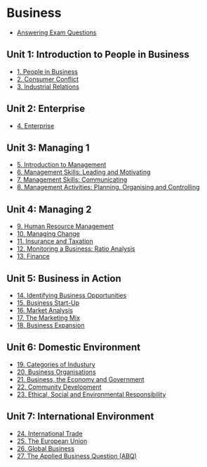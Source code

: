# Business
- [Answering Exam Questions](answering-exam-questions.md)
## Unit 1: Introduction to People in Business
- [1. People in Business](topics/1-people-in-business/1-people-in-business.md)
- [2. Consumer Conflict]()
- [3. Industrial Relations]()
## Unit 2: Enterprise
- [4. Enterprise]()
## Unit 3: Managing 1
- [5. Introduction to Management]()
- [6. Management Skills: Leading and Motivating]()
- [7. Management Skills: Communicating]()
- [8. Management Activities: Planning, Organising and Controlling]()
## Unit 4: Managing 2
- [9. Human Resource Management]()
- [10. Managing Change]()
- [11. Insurance and Taxation]()
- [12. Monitoring a Business: Ratio Analysis]()
- [13. Finance]()
## Unit 5: Business in Action
- [14. Identifying Business Opportunities]()
- [15. Business Start-Up]()
- [16. Market Analysis]()
- [17. The Marketing Mix]()
- [18. Business Expansion]()
## Unit 6: Domestic Environment
- [19. Categories of Industury]()
- [20. Business Organisations]()
- [21. Business, the Economy and Government]()
- [22. Community Development]()
- [23. Ethical, Social and Environmental Responsibility]()
## Unit 7: International Environment
- [24. International Trade]()
- [25. The European Union]()
- [26. Global Business]()
- [27. The Applied Business Question (ABQ)]()
